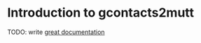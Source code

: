 # Introduction to gcontacts2mutt

TODO: write [great documentation](http://jacobian.org/writing/what-to-write/)
